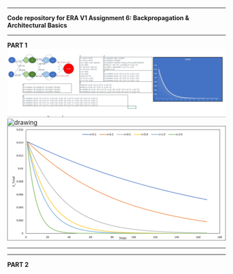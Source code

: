 -------------------------------------------------------

**Code repository for ERA V1 Assignment 6: Backpropagation & Architectural Basics**

-------------------------------------------------------

**PART 1**
![alt text](https://github.com/saurabhmangal/era1_s6/blob/master/s6_excel_ss_backpropogation.JPG)
<img src="[drawing.jpg](https://github.com/saurabhmangal/era1_s6/blob/master/E_total_vs_Learning_rate.png)" alt="drawing" width="200"/>
![alt text](https://github.com/saurabhmangal/era1_s6/blob/master/E_total_vs_Learning_rate.png) 

-------------------------------------------------------
-------------------------------------------------------

**PART 2**
